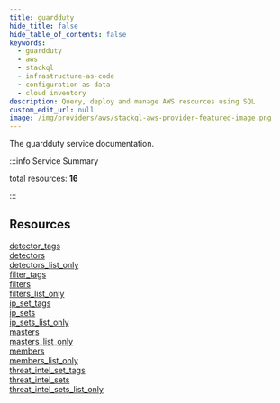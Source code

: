 ```yaml
---
title: guardduty
hide_title: false
hide_table_of_contents: false
keywords:
  - guardduty
  - aws
  - stackql
  - infrastructure-as-code
  - configuration-as-data
  - cloud inventory
description: Query, deploy and manage AWS resources using SQL
custom_edit_url: null
image: /img/providers/aws/stackql-aws-provider-featured-image.png
---
```


The guardduty service documentation.

:::info Service Summary

<div class="row">
<div class="providerDocColumn">
<span>total resources:&nbsp;<b>16</b></span><br />
</div>
</div>

:::

## Resources
<div class="row">
<div class="providerDocColumn">
<a href="/providers/aws/guardduty/detector_tags/">detector_tags</a><br />
<a href="/providers/aws/guardduty/detectors/">detectors</a><br />
<a href="/providers/aws/guardduty/detectors_list_only/">detectors_list_only</a><br />
<a href="/providers/aws/guardduty/filter_tags/">filter_tags</a><br />
<a href="/providers/aws/guardduty/filters/">filters</a><br />
<a href="/providers/aws/guardduty/filters_list_only/">filters_list_only</a><br />
<a href="/providers/aws/guardduty/ip_set_tags/">ip_set_tags</a><br />
<a href="/providers/aws/guardduty/ip_sets/">ip_sets</a>
</div>
<div class="providerDocColumn">
<a href="/providers/aws/guardduty/ip_sets_list_only/">ip_sets_list_only</a><br />
<a href="/providers/aws/guardduty/masters/">masters</a><br />
<a href="/providers/aws/guardduty/masters_list_only/">masters_list_only</a><br />
<a href="/providers/aws/guardduty/members/">members</a><br />
<a href="/providers/aws/guardduty/members_list_only/">members_list_only</a><br />
<a href="/providers/aws/guardduty/threat_intel_set_tags/">threat_intel_set_tags</a><br />
<a href="/providers/aws/guardduty/threat_intel_sets/">threat_intel_sets</a><br />
<a href="/providers/aws/guardduty/threat_intel_sets_list_only/">threat_intel_sets_list_only</a>
</div>
</div>